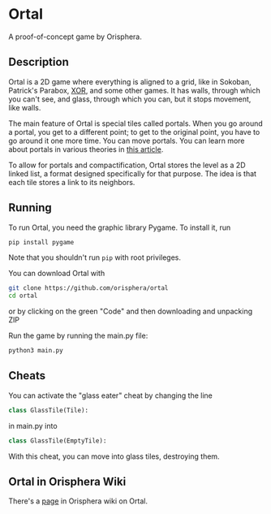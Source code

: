 # Ortal
A proof-of-concept game by Orisphera.

## Description
Ortal is a 2D game where everything is aligned to a grid, like in Sokoban, Patrick's Parabox, [XOR](https://en.wikipedia.org/wiki/XOR_(video_game)), and some other games.
It has walls, through which you can't see, and glass, through which you can, but it stops movement, like walls.

The main feature of Ortal is special tiles called portals.
When you go around a portal, you get to a different point; to get to the original point, you have to go around it one more time.
You can move portals.
You can learn more about portals in various theories in [this article](https://github.com/Orisphera/wiki/wiki/Portals (Orisphera's theory)).

To allow for portals and compactification, Ortal stores the level as a 2D linked list, a format designed specifically for that purpose.
The idea is that each tile stores a link to its neighbors.

## Running
To run Ortal, you need the graphic library Pygame.
To install it, run
```bash
pip install pygame
```
Note that you shouldn't run `pip` with root privileges.

You can download Ortal with
```bash
git clone https://github.com/orisphera/ortal
cd ortal
```
or by clicking on the green "Code" and then downloading and unpacking ZIP 

Run the game by running the main.py file:
```bash
python3 main.py
```

## Cheats
You can activate the "glass eater" cheat by changing the line
```python
class GlassTile(Tile):
```
in main.py into
```python
class GlassTile(EmptyTile):
```
With this cheat, you can move into glass tiles, destroying them.

## Ortal in Orisphera Wiki
There's a [page](https://orisphera.fandom.com/wiki/Ortal_(video_game)) in Orisphera wiki on Ortal.

